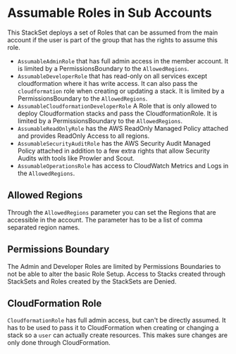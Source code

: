 # Assumable Roles in Sub Accounts

This StackSet deploys a set of Roles that can be assumed from the main account if the user is part of the group that has the rights to assume this role.

* `AssumableAdminRole` that has full admin access in the member account. It is limited by a PermissionsBoundary to the `AllowedRegions`.
* `AssumableDeveloperRole` that has read-only on all services except cloudformation where it has write access. It can also pass the `cloudformation` role when creating or updating a stack. It is limited by a PermissionsBoundary to the `AllowedRegions`.
* `AssumableCloudformationDeveloperRole` A Role that is only allowed to deploy Cloudformation stacks and pass the CloudformationRole. It is limited by a PermissionsBoundary to the `AllowedRegions`.
* `AssumableReadOnlyRole` has the AWS ReadOnly Managed Policy attached and provides ReadOnly Access to all regions.
* `AssumableSecurityAuditRole` has the AWS Security Audit Managed Policy attached in addition to a few extra rights that allow Security Audits with tools like Prowler and Scout.
* `AssumableOperationsRole` has access to CloudWatch Metrics and Logs in the `AllowedRegions`.

## Allowed Regions

Through the `AllowedRegions` parameter you can set the Regions that are accessible in the account. The parameter has to be a list of comma separated region names. 

## Permissions Boundary

The Admin and Developer Roles are limited by Permissions Boundaries to not be able to alter the basic Role Setup. Access to Stacks created through StackSets and Roles created by the StackSets are Denied.

## CloudFormation Role

`CloudformationRole` has full admin access, but can't be directly assumed. It has to be used to pass it to CloudFormation when creating or changing a stack so a `user` can actually create resources. This makes sure changes are only done through CloudFormation.
